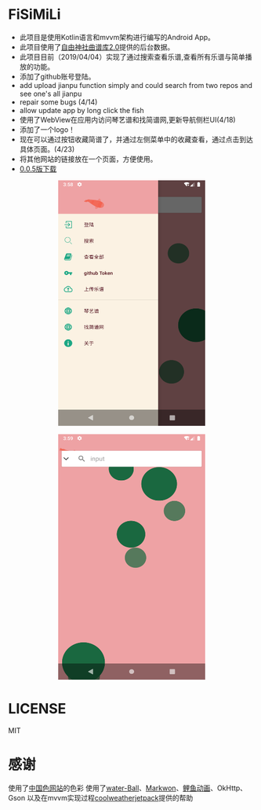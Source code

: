 # FiSiMiLi
+ 此项目是使用Kotlin语言和mvvm架构进行编写的Android App。
+ 此项目使用了[自由神社曲谱库2.0](https://github.com/zytx121/je)提供的后台数据。
+ 此项目目前（2019/04/04）实现了通过搜索查看乐谱,查看所有乐谱与简单播放的功能。
+ 添加了github账号登陆。
+ add upload jianpu function simply and could search from two repos and see one's all jianpu
+ repair some bugs (4/14)
+ allow update app by long click the fish
+ 使用了WebView在应用内访问琴艺谱和找简谱网,更新导航侧栏UI(4/18)
+ 添加了一个logo！
+ 现在可以通过按钮收藏简谱了，并通过左侧菜单中的收藏查看，通过点击到达具体页面。(4/23)
+ 将其他网站的链接放在一个页面，方便使用。
+ [0.0.5版下载](https://github.com/LoveLoliii/FiSiMiLi/raw/master/app/release/app-release.apk)
<p align="center">
    <img src="https://github.com/LoveLoliii/FiSiMiLi/blob/master/pic/Screenshot_1555559896.png" width="300" height="500">
</p>
<p align="center">
    <img src="https://github.com/LoveLoliii/FiSiMiLi/blob/master/pic/Screenshot_1555559988.png"  width="300" height="500">
</p>

# LICENSE
MIT

# 感谢
使用了[中国色网站](http://zhongguose.com)的色彩
使用了[water-Ball](https://github.com/duldun/water-Ball)、[Markwon](https://github.com/noties/Markwon)、[鲤鱼动画](https://github.com/Jichensheng/Fish_2)、OkHttp、Gson
以及在mvvm实现过程[coolweatherjetpack](https://github.com/guolindev/coolweatherjetpack)提供的帮助
